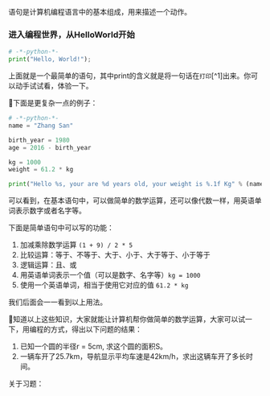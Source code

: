 语句是计算机编程语言中的基本组成，用来描述一个动作。

### 进入编程世界，从HelloWorld开始

```py
# -*-python-*-
print("Hello, World!");
```

上面就是一个最简单的语句，其中print的含义就是将一句话在`打印`[^1]出来。你可以动手试试看，体验一下。

下面是更复杂一点的例子：

```py
# -*-python-*-
name = "Zhang San"

birth_year = 1980
age = 2016 - birth_year

kg = 1000
weight = 61.2 * kg

print("Hello %s, your are %d years old, your weight is %.1f Kg" % (name, age, weight / kg));
```

可以看到，在基本语句中，可以做简单的数学运算，还可以像代数一样，用英语单词表示数字或者名字等。

下面是简单语句中可以写的功能：

1. 加减乘除数学运算 `(1 + 9) / 2 * 5`
2. 比较运算：等于、不等于、大于、小于、大于等于、小于等于
3. 逻辑运算：且、或 
4. 用英语单词表示一个值（可以是数字、名字等）`kg = 1000`
5. 使用一个英语单词，相当于使用它对应的值 `61.2 * kg`

我们后面会一一看到以上用法。

知道以上这些知识，大家就能让计算机帮你做简单的数学运算，大家可以试一下，用编程的方式，得出以下问题的结果：

1. 已知一个圆的半径r = 5cm, 求这个圆的面积S。
2. 一辆车开了25.7km，导航显示平均车速是42km/h，求出这辆车开了多长时间。

关于习题：



